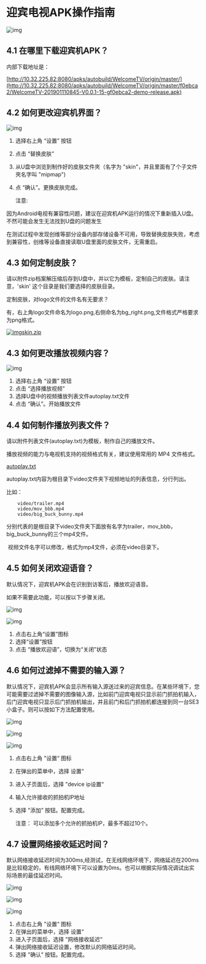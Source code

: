 # 迎宾电视APK操作指南

![img](../../../.gitbook/assets/image2019-1-24_15-7-12.png)

## 4.1 在哪里下载迎宾机APK？

内部下载地址是：

[http://10.32.225.82:8080/apks/autobuild/WelcomeTV/origin/master/](http://10.32.225.82:8080/apks/autobuild/WelcomeTV/origin/master/f0ebca2/WelcomeTV-201901110845-V0.0.1-15-gf0ebca2-demo-release.apk)

## 4.2 如何更改迎宾机界面？

![img](../../../.gitbook/assets/image2019-1-24_15-10-53.png)

1. 选择右上角 “设置” 按钮
2. 点击 “替换皮肤”
3. 从U盘中浏览到制作好的皮肤文件夾（名字为 "skin"，并且里面有了个子文件夾名字叫 "mipmap"\)
4. 点 “确认”。更换皮肤完成。

   注意:

因为Android电视有兼容性问题，建议在迎宾机APK运行的情况下重新插入U盘。不然可能会发生无法找到U盘的问题发生

在测试过程中发现创维等部分设备内部存储设备不可用，导致替换皮肤失败，考虑到兼容性，创维等设备直接读取U盘里面的皮肤文件，无需重启。

## 4.3 如何定制皮肤？

请以附件zip档案解压缩后存到U盘中，并以它为模板，定制自己的皮肤。请注意，'skin' 这个目录是我们要选择的皮肤目录。

定制皮肤，对logo文件的文件名有无要求？

有，右上角logo文件命名为logo.png,右侧命名为bg\_right.png,文件格式严格要求为png格式。

[![img](https://info.bitmain.vip:8443/s/zh_CN/7502/e95a28ef820cffb07114a7c1703fb849097fda24/3.0.1/_/download/resources/com.atlassian.confluence.plugins.confluence-view-file-macro:view-file-macro-resources/images/placeholder-medium-zip.png)skin.zip](https://info.bitmain.vip:8443/download/attachments/59845856/skin.zip?version=2&modificationDate=1552982271000&api=v2)

## 4.3 如何更改播放视频内容？

![img](../../../.gitbook/assets/image2019-1-24_15-17-12.png)

1. 选择右上角 “设置” 按钮
2. 点击 “选择播放视频”
3. 选择U盘中的视频播放列表文件autoplay.txt文件
4. 点击 “确认”。开始播放文件

## 4.4 如何制作播放列表文件？

请以附件列表文件\(autoplay.txt\)为模板，制作自己的播放文件。

播放视频的能力与电视机支持的视频格式有关，建议使用常用的 MP4 文件格式。

[autoplay.txt](https://info.bitmain.vip:8443/download/attachments/59845856/autoplay.txt?version=1&modificationDate=1548318431000&api=v2)

autoplay.txt内容为根目录下video文件夹下视频地址的列表信息，分行列出。

比如：

```text
    video/trailer.mp4         
    video/mov_bbb.mp4
    video/big_buck_bunny.mp4
```

​ 分别代表的是根目录下video文件夹下面放有名字为trailer，mov\_bbb，big\_buck\_bunny的三个mp4文件。

​ 视频文件名字可以修改，格式为mp4文件，必须在video目录下。

## 4.5 如何关闭欢迎语音？

默认情况下，迎宾机APK会在识别到访客后，播放欢迎语音。

如果不需要此功能，可以按以下步骤关闭。

![img](../../../.gitbook/assets/image2019-1-24_15-22-21%20%281%29.png)

![img](../../../.gitbook/assets/image2019-1-24_15-23-58.png)

1. 点击右上角“设置”图标
2. 选择“设置”按钮
3. 点击 “播放欢迎语”，切换为“关闭”状态

## 4.6 如何过滤掉不需要的输入源？

默认情况下，迎宾机APK会显示所有输入源送过来的迎宾信息。在某些环境下，您可能需要过滤掉不需要的图像输入源，比如前门迎宾电视只显示前门抓拍机输入，后门迎宾电视只显示后门抓拍机输出，并且前门和后门抓拍机都连接到同一台SE3小盒子。则可以按如下方法配置使用。

![img](../../../.gitbook/assets/image2019-1-24_15-22-21%20%282%29.png)

![img](../../../.gitbook/assets/image2019-1-24_15-35-10.png)

![img](../../../.gitbook/assets/image2019-1-24_15-51-58.png)

1. 点击右上角 ”设置“ 图标
2. 在弹出的菜单中，选择 设置“
3. 进入子页面后，选择 ”device ip设置“
4. 输入允许接收的抓拍机IP地址
5. 选择 "添加” 按钮。配置完成。

   注意： 可以添加多个允许的抓拍机IP，最多不超过10个。

## 4.7 设置网络接收延迟时间？

默认网络接收延迟时间为300ms,经测试，在无线网络环境下，网络延迟在200ms是比较稳定的，有线网络环境下可以设置为0ms。也可以根据实际情况调试出实际场景的最佳延迟时间。

![img](../../../.gitbook/assets/image2019-1-24_15-22-21.png)

![img](../../../.gitbook/assets/image2019-2-25_17-20-16.png)

![img](../../../.gitbook/assets/image2019-2-25_17-22-55.png)

1. 点击右上角 ”设置“ 图标
2. 在弹出的菜单中，选择 设置“
3. 进入子页面后，选择 ”网络接收延迟“
4. 弹出网络接收延迟设置，修改默认的网络延迟时间。
5. 选择 "确认” 按钮。配置完成。

